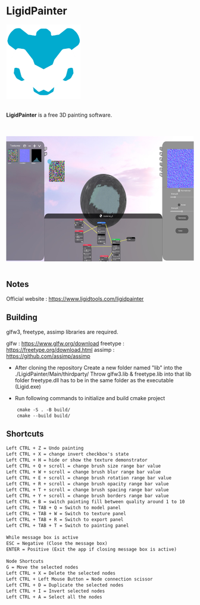 # LigidPainter

<img src="https://raw.githubusercontent.com/mert-tetik/LigidPainter/main/.gh_resources/logo-1080x.png" width="200" alt="Ligid Painter Logo"><br><br>

**LigidPainter**  is a free 3D painting software.

<br><br><img src="https://raw.githubusercontent.com/mert-tetik/LigidPainter/main/.gh_resources/lpss.jpg" width="600" height="337" alt="LigidPainterSS"><br><br>

## Notes
Official website : https://www.ligidtools.com/ligidpainter

## Building
glfw3, freetype, assimp libraries are required.

glfw : https://www.glfw.org/download
freetype : https://freetype.org/download.html
assimp : https://github.com/assimp/assimp

- After cloning the repository
    Create a new folder named "lib" into the ./LigidPainter/Main/thirdparty/
    Throw glfw3.lib & freetype.lib into that lib folder
    freetype.dll has to be in the same folder as the executable (Ligid.exe)

- Run following commands to initialize and build cmake project
```
    cmake -S . -B build/
    cmake --build build/
```

## Shortcuts
    Left CTRL + Z = Undo painting
    Left CTRL + X = change invert checkbox's state
    Left CTRL + H = hide or show the texture demonstrator
    Left CTRL + Q + scroll = change brush size range bar value
    Left CTRL + W + scroll = change brush blur range bar value
    Left CTRL + E + scroll = change brush rotation range bar value
    Left CTRL + R + scroll = change brush opacity range bar value
    Left CTRL + T + scroll = change brush spacing range bar value
    Left CTRL + Y + scroll = change brush borders range bar value
    Left CTRL + B = switch painting fill between quality around 1 to 10 
    Left CTRL + TAB + Q = Switch to model panel
    Left CTRL + TAB + W = Switch to texture panel
    Left CTRL + TAB + R = Switch to export panel
    Left CTRL + TAB + T = Switch to painting panel

    While message box is active
    ESC = Negative (Close the message box)
    ENTER = Positive (Exit the app if closing message box is active) 

    Node Shortcuts
    G = Move the selected nodes
    Left CTRL + X = Delete the selected nodes
    Left CTRL + Left Mouse Button = Node connection scissor
    Left CTRL + D = Duplicate the selected nodes
    Left CTRL + I = Invert selected nodes
    Left CTRL + A = Select all the nodes

